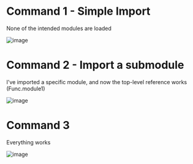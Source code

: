 # Command 1 - Simple Import
None of the intended modules are loaded

![image](https://github.com/bungard/DBXModule/assets/1907931/519d678a-dcdf-49f1-af4d-f8fe25a59c96)

# Command 2 - Import a submodule
I've imported a specific module, and now the top-level reference works (Func.module1)

![image](https://github.com/bungard/DBXModule/assets/1907931/5c784326-41c3-49cd-8f8d-0a085fb7ec08)

# Command 3 
Everything works

![image](https://github.com/bungard/DBXModule/assets/1907931/2b69ecbf-0277-488b-bd30-39e94c38c39b)


